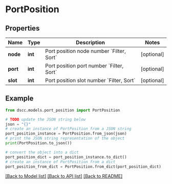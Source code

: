 # PortPosition


## Properties

Name | Type | Description | Notes
------------ | ------------- | ------------- | -------------
**node** | **int** | Port position node number &#x60;Filter, Sort&#x60; | [optional] 
**port** | **int** | Port position port number &#x60;Filter, Sort&#x60; | [optional] 
**slot** | **int** | Port position slot number &#x60;Filter, Sort&#x60; | [optional] 

## Example

```python
from dscc.models.port_position import PortPosition

# TODO update the JSON string below
json = "{}"
# create an instance of PortPosition from a JSON string
port_position_instance = PortPosition.from_json(json)
# print the JSON string representation of the object
print(PortPosition.to_json())

# convert the object into a dict
port_position_dict = port_position_instance.to_dict()
# create an instance of PortPosition from a dict
port_position_from_dict = PortPosition.from_dict(port_position_dict)
```
[[Back to Model list]](../README.md#documentation-for-models) [[Back to API list]](../README.md#documentation-for-api-endpoints) [[Back to README]](../README.md)


